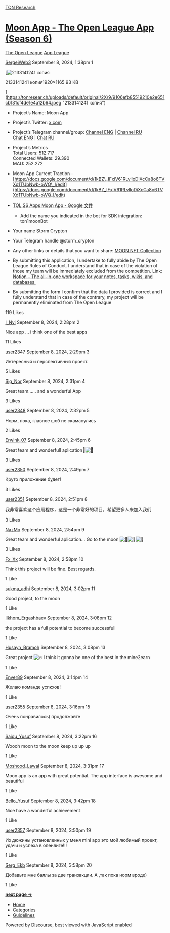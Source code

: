 [TON Research](/)

# [Moon App - The Open League App (Season 6)](/t/moon-app-the-open-league-app-season-6/32236)

[The Open League](/c/the-open-league/app-leaderboard/58)  [App League](/c/the-open-league/app-leaderboard/58) 

    

[SergeiWeb3](https://tonresear.ch/u/SergeiWeb3)   September 8, 2024, 1:38pm  1

[![2133141241 копия](https://tonresear.ch/uploads/default/optimized/2X/9/9106efb85519210e2e651cb131cf4de1e4a12b64_2_690x418.jpeg)

2133141241 копия1920×1165 93 KB

](https://tonresear.ch/uploads/default/original/2X/9/9106efb85519210e2e651cb131cf4de1e4a12b64.jpeg "2133141241 копия")

*   Project’s Name: Moon App
    
*   Project’s Twitter: [x.com](https://x.com/themoon_app)
    
*   Project’s Telegram channel/group: [Channel ENG](https://t.me/moon1app) | [Channel RU](https://t.me/moon1service)  
    [Chat ENG](https://t.me/moonchat_en) | [Chat RU](https://t.me/moonchat_ru)
    
*   Project’s Metrics  
    Total Users: 512.717  
    Connected Wallets: 29.390  
    MAU: 252.272
    
*   Moon App Current Traction - [https://docs.google.com/document/d/1kBZ\_IFxiV61RLvlloDiXcCa8o6TVXd1TUbNwb-oWQ\_I/edit](https://docs.google.com/document/d/1kBZ_IFxiV61RLvlloDiXcCa8o6TVXd1TUbNwb-oWQ_I/edit)
    
*   [TOL S6 Apps Moon App - Google 文件](https://docs.google.com/document/d/19O0WDOC1H3Yyv4XBRbMR_PF1zHzfvS6Ff2Sy0xHzKts/edit)
    
    *   Add the name you indicated in the bot for SDK integration: ton1moonBot
*   Your name Storm Crypton
    
*   Your Telegram handle @storm\_crypton
    
*   Any other links or details that you want to share: [MOON NFT Collection](https://getgems.io/tonmoon-nft)
    
*   By submitting this application, I undertake to fully abide by The Open League Rules of Conduct. I understand that in case of the violation of those my team will be immediately excluded from the competition. Link: [Notion – The all-in-one workspace for your notes, tasks, wikis, and databases.](https://ton-org.notion.site/The-Open-League-Rules-of-Conduct-04f4a0fedf1a401687075f5efd83de68)
    
*   By submitting the form I confirm that the data I provided is correct and I fully understand that in case of the contrary, my project will be permanently eliminated from The Open League
    

  119 Likes

[I\_Nvi](https://tonresear.ch/u/I_Nvi) September 8, 2024, 2:28pm  2

Nice app … i think one of the best apps

  11 Likes

[user2347](https://tonresear.ch/u/user2347) September 8, 2024, 2:29pm  3

Интересный и перспективный проект.

  5 Likes

[Sig\_Nor](https://tonresear.ch/u/Sig_Nor) September 8, 2024, 2:31pm  4

Great team…… and a wonderful App

  3 Likes

[user2348](https://tonresear.ch/u/user2348) September 8, 2024, 2:32pm  5

Норм, пока, главное шоб не скаманулись

  2 Likes

[Erwink\_07](https://tonresear.ch/u/Erwink_07) September 8, 2024, 2:45pm  6

Great team and wonderfull aplication​:clap:![:clap:](https://tonresear.ch/images/emoji/twitter/clap.png?v=12 ":clap:")

  3 Likes

[user2350](https://tonresear.ch/u/user2350) September 8, 2024, 2:49pm  7

Круто приложение будет!

  3 Likes

[user2351](https://tonresear.ch/u/user2351) September 8, 2024, 2:51pm  8

我非常喜欢这个应用程序，这是一个非常好的项目，希望更多人来加入我们

  3 Likes

[NazMo](https://tonresear.ch/u/NazMo) September 8, 2024, 2:54pm  9

Great team and wonderful aplication… Go to the moon ![:rocket:](https://tonresear.ch/images/emoji/twitter/rocket.png?v=12 ":rocket:")![:rocket:](https://tonresear.ch/images/emoji/twitter/rocket.png?v=12 ":rocket:")![:rocket:](https://tonresear.ch/images/emoji/twitter/rocket.png?v=12 ":rocket:")

  3 Likes

[Fx\_Xx](https://tonresear.ch/u/Fx_Xx) September 8, 2024, 2:58pm  10

Think this project will be fine. Best regards.

  1 Like

[sukma\_adhi](https://tonresear.ch/u/sukma_adhi) September 8, 2024, 3:02pm  11

Good project, to the moon

  1 Like

[Ilkhom\_Ergashbaev](https://tonresear.ch/u/Ilkhom_Ergashbaev) September 8, 2024, 3:08pm  12

the project has a full potential to become successfull

  1 Like

[Husayn\_Bramoh](https://tonresear.ch/u/Husayn_Bramoh) September 8, 2024, 3:08pm  13

Great project ![:fire:](https://tonresear.ch/images/emoji/twitter/fire.png?v=12 ":fire:") I think it gonna be one of the best in the mine2earn

  1 Like

[Enver89](https://tonresear.ch/u/Enver89) September 8, 2024, 3:14pm  14

Желаю команде успкхов!

  1 Like

[user2355](https://tonresear.ch/u/user2355) September 8, 2024, 3:16pm  15

Очень понравилось) продолжайте

  1 Like

[Saidu\_Yusuf](https://tonresear.ch/u/Saidu_Yusuf) September 8, 2024, 3:22pm  16

Woooh moon to the moon keep up up up

  1 Like

[Moshood\_Lawal](https://tonresear.ch/u/Moshood_Lawal) September 8, 2024, 3:31pm  17

Moon app is an app with great potential. The app interface is awesome and beautiful

  1 Like

[Bello\_Yusuf](https://tonresear.ch/u/Bello_Yusuf) September 8, 2024, 3:42pm  18

Nice have a wonderful achievement

  1 Like

[user2357](https://tonresear.ch/u/user2357) September 8, 2024, 3:50pm  19

Из дюжины установленных у меня mini app это мой любимый проект, удачи и успеха в опенлиге!!!

  1 Like

[Serg\_Ekb](https://tonresear.ch/u/Serg_Ekb) September 8, 2024, 3:58pm  20

Добавьте мне баллы за две транзакции. А ,так пока норм вроде)

  1 Like

**[next page →](/t/moon-app-the-open-league-app-season-6/32236?page=2)**

*   [Home](/)
*   [Categories](/categories)
*   [Guidelines](/guidelines)

Powered by [Discourse](https://www.discourse.org), best viewed with JavaScript enabled